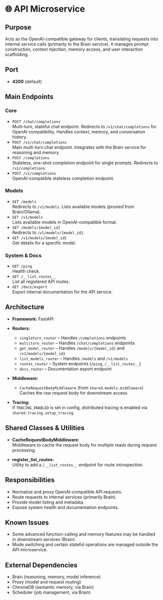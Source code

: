 # 🌐 API Microservice

## Purpose

Acts as the OpenAI-compatible gateway for clients, translating requests into internal service calls (primarily to the Brain service). It manages prompt construction, context injection, memory access, and user interaction scaffolding.

## Port

- **4200** (default)

## Main Endpoints

### Core

- `POST /chat/completions`  
  Multi-turn, stateful chat endpoint. Redirects to `/v1/chat/completions` for OpenAI compatibility. Handles context, memory, and conversation history.
- `POST /v1/chat/completions`  
  Main multi-turn chat endpoint. Integrates with the Brain service for reasoning and memory.
- `POST /completions`  
  Stateless, one-shot completion endpoint for single prompts. Redirects to `/v1/completions`.
- `POST /v1/completions`  
  OpenAI-compatible stateless completion endpoint.

### Models

- `GET /models`  
  Redirects to `/v1/models`. Lists available models (proxied from Brain/Ollama).
- `GET /v1/models`  
  Lists available models in OpenAI-compatible format.
- `GET /models/{model_id}`  
  Redirects to `/v1/models/{model_id}`.
- `GET /v1/models/{model_id}`  
  Get details for a specific model.

### System & Docs

- `GET /ping`  
  Health check.
- `GET /__list_routes__`  
  List all registered API routes.
- `GET /docs/export`  
  Export internal documentation for the API service.

## Architecture

- **Framework:** FastAPI
- **Routers:**  
  - `singleturn_router` – Handles `/completions` endpoints  
  - `multiturn_router` – Handles `/chat/completions` endpoints  
  - `get_model_router` – Handles `/models/{model_id}` and `/v1/models/{model_id}`  
  - `list_models_router` – Handles `/models` and `/v1/models`  
  - `routes_router` – System endpoints (`/ping`, `/__list_routes__`)  
  - `docs_router` – Documentation export endpoint

- **Middleware:**  
  - `CacheRequestBodyMiddleware` (from `shared.models.middleware`)  
    Caches the raw request body for downstream access.

- **Tracing:**  
  If `TRACING_ENABLED` is set in config, distributed tracing is enabled via `shared.tracing.setup_tracing`.

## Shared Classes & Utilities

- **CacheRequestBodyMiddleware:**  
  Middleware to cache the request body for multiple reads during request processing.

- **register_list_routes:**  
  Utility to add a `/__list_routes__` endpoint for route introspection.

## Responsibilities

- Normalize and proxy OpenAI-compatible API requests.
- Route requests to internal services (primarily Brain).
- Provide model listing and metadata.
- Expose system health and documentation endpoints.

## Known Issues

- Some advanced function-calling and memory features may be handled in downstream services (Brain).
- Mode switching and certain stateful operations are managed outside the API microservice.

## External Dependencies

- Brain (reasoning, memory, model inference)
- Proxy (model and request routing)
- ChromaDB (semantic memory, via Brain)
- Scheduler (job management, via Brain)

